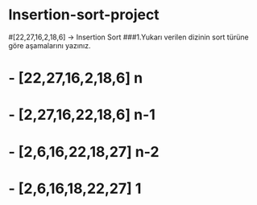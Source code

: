 # Insertion-sort-project
#[22,27,16,2,18,6] -> Insertion Sort
###1.Yukarı verilen dizinin sort türüne göre aşamalarını yazınız.
# - [22,27,16,2,18,6]    n
# - [2,27,16,22,18,6]    n-1
# - [2,6,16,22,18,27]    n-2
# - [2,6,16,18,22,27]    1 
